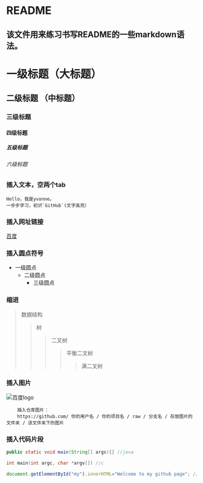README
====
该文件用来练习书写README的一些markdown语法。
----
# 一级标题（大标题）  
## 二级标题 （中标题）
### 三级标题  
#### 四级标题  
##### 五级标题  
###### 六级标题

### 插入文本，空两个tab
    Hello，我是yvonne。
    一步步学习，初识`GitHub`(文字高亮）

### 插入网址链接
[百度](http://www.baidu.com "悬停显示：百度")

### 插入圆点符号
* 一级圆点
  * 二级圆点
    * 三级圆点

### 缩进
>数据结构
>>树  
>>>二叉树  
>>>>平衡二叉树  
>>>>>满二叉树 

### 插入图片
![](http://www.baidu.com/img/bdlogo.gif "百度logo")

        插入仓库图片：
        https://github.com/ 你的用户名 / 你的项目名 / raw / 分支名 / 存放图片的文件夹 / 该文件夹下的图片

### 插入代码片段
```Java
public static void main(String[] args){} //java
```
```c
int main(int argc, char *argv[]) //c
```
```javascript
document.getElementById("my").innerHTML="Welcome to my github page"; //javascript
```
